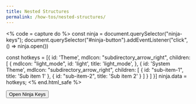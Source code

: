 ```yaml
---
title: Nested Structures
permalink: /how-tos/nested-structures/
---
```


<style>
  light-preview::part(iframe) {
    min-height: 70vh;
  }
</style>

<% code = capture do %>
const ninja = document.querySelector("ninja-keys");
document.querySelector("#ninja-button").addEventListener("click", () => ninja.open())

const hotkeys = [{
  id: 'Theme',
  mdIcon: "subdirectory_arrow_right",
  children: [
    {
      mdIcon: "light_mode",
      id: 'light',
      title: 'light_mode',
    },
    {
      id: 'System Theme',
      mdIcon: "subdirectory_arrow_right",
      children: [
        { id: "sub-item-1", title: 'Sub item 1' },
        { id: "sub-item-2", title: 'Sub item 2' }
      ]
    }
  ]
}]
ninja.data = hotkeys;
<% end.html_safe %>

<ninja-keys search-type="fuzzy" highlight-matches=""></ninja-keys>
<button id="ninja-button">Open Ninja Keys</button>

<script type="module">
  import "<%= find_asset "../src/index.js" %>"
  <%= code.html_safe %>
</script>

<light-preview wrap='hard'>
  <template slot="preview-html">
    <link
      href="https://fonts.googleapis.com/css?family=Material+Icons&display=block"
      rel="stylesheet"
    />
    <ninja-keys search-type="fuzzy" highlight-matches></ninja-keys>
    <button id="ninja-button">Open Ninja Keys</button>
    <script type="module">
      import "<%= find_asset "../src/index.js" %>"
      <%= code %>
    </script>
  </template>
  <template slot="code">
    <ninja-keys search-type="fuzzy" highlight-matches></ninja-keys>
    <button>Open Ninja Keys</button>
    <script type="module">
      import "konnors-ninja-keys"
      <%= code %>
    </script>
  </template>
</light-preview>


